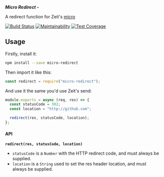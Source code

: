 _**Micro Redirect -**_

A redirect function for Zeit's [micro](https://github.com/zeit/micro)

[![Build Status](https://travis-ci.org/timReynolds/micro-redirect.svg?branch=master)](https://travis-ci.org/timreynolds/micro-redirect)
[![Maintainability](https://api.codeclimate.com/v1/badges/0d5e4eb0820d66791e2d/maintainability)](https://codeclimate.com/github/timReynolds/micro-redirect/maintainability)
[![Test Coverage](https://api.codeclimate.com/v1/badges/0d5e4eb0820d66791e2d/test_coverage)](https://codeclimate.com/github/timReynolds/micro-redirect/test_coverage)

## Usage

Firstly, install it:

```bash
npm install --save micro-redirect
```

Then import it like this:

```js
const redirect = require("micro-redirect");
```

And use it the same you'd use Zeit's send:

```js
module.exports = async (req, res) => {
  const statusCode = 302;
  const location = "http://github.com";

  redirect(res, statusCode, location);
};
```

#### API

**`redirect(res, statusCode, location)`**

- `statusCode` is a `Number` with the HTTP redirect code, and must always be supplied.
- `location` is a `String` used to set the res header location, and must always be supplied.
